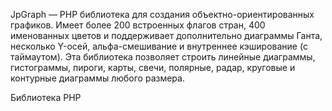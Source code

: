 JpGraph — PHP библиотека для создания объектно-ориентированных графиков. Имеет более 200 встроенных флагов стран, 400 именованных цветов и поддерживает дополнительно диаграммы Ганта, несколько Y-осей, альфа-смешивание и внутреннее кэширование (с таймаутом). Эта библиотека позволяет строить линейные диаграммы, гистограммы, пироги, карты, свечи, полярные, радар, круговые и контурные диаграммы любого размера.

Библиотека PHP